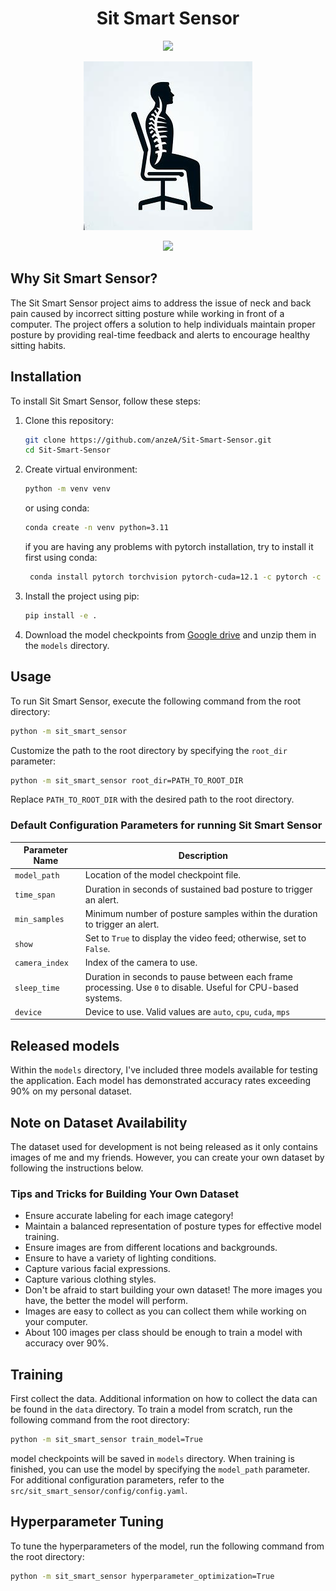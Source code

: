 <div align="center">

# Sit Smart Sensor
![](https://github.com/anzeA/Sit-Smart-Sensor/actions/workflows/python-app.yml/badge.svg)

![](https://github.com/anzeA/Sit-Smart-Sensor/blob/main/assets/logo.png)

![](https://github.com/anzeA/Sit-Smart-Sensor/blob/main/assets/demo.gif)
</div>

## Why Sit Smart Sensor?

The Sit Smart Sensor project aims to address the issue of neck and back pain caused by incorrect sitting posture while working in front of a computer. The project offers a solution to help individuals maintain proper posture by providing real-time feedback and alerts to encourage healthy sitting habits.

## Installation

To install Sit Smart Sensor, follow these steps:

1. Clone this repository:
    ```bash
    git clone https://github.com/anzeA/Sit-Smart-Sensor.git
    cd Sit-Smart-Sensor
    ```
2. Create virtual environment:
    ```bash
    python -m venv venv
    ```
   or using conda:
    ```bash
    conda create -n venv python=3.11
    ```
   if you are having any problems with pytorch installation, try to install it first using conda:
   ```bash
    conda install pytorch torchvision pytorch-cuda=12.1 -c pytorch -c nvidia
   ```
3. Install the project using pip:
    ```bash
    pip install -e .
    ```
4. Download the model checkpoints from [Google drive](https://drive.google.com/file/d/1H-NY9e6ptH6DLUVZJJ1-IWsJpSmMXXG-/view?usp=sharing) and unzip them in the `models` directory.
## Usage

To run Sit Smart Sensor, execute the following command from the root directory:

```bash
python -m sit_smart_sensor
```

Customize the path to the root directory by specifying the `root_dir` parameter:

```bash
python -m sit_smart_sensor root_dir=PATH_TO_ROOT_DIR
```

Replace `PATH_TO_ROOT_DIR` with the desired path to the root directory.

### Default Configuration Parameters for running Sit Smart Sensor

| Parameter Name | Description                                                                                                            |
|----------------|------------------------------------------------------------------------------------------------------------------------|
| `model_path`   | Location of the model checkpoint file.                                                                                 |
| `time_span`    | Duration in seconds of sustained bad posture to trigger an alert.                                                      |
| `min_samples`  | Minimum number of posture samples within the duration to trigger an alert.                                             |
| `show`         | Set to `True` to display the video feed; otherwise, set to `False`.                                                    |
| `camera_index` | Index of the camera to use.                                                                                            |
| `sleep_time`   | Duration in seconds to pause between each frame processing. Use `0` to disable. Useful for CPU-based systems.          |
 | `device`        | Device to use. Valid values are `auto`, `cpu`, `cuda`, `mps`                                                           |
 
## Released models
Within the `models` directory, I've included three models available for testing the application. Each model has demonstrated accuracy rates exceeding 90% on my personal dataset.

## Note on Dataset Availability

The dataset used for development is not being released as it only contains images of me and my friends. However, you can create your own dataset by following the instructions below.

### Tips and Tricks for Building Your Own Dataset

- Ensure accurate labeling for each image category!
- Maintain a balanced representation of posture types for effective model training.
- Ensure images are from different locations and backgrounds.
- Ensure to have a variety of lighting conditions.
- Capture various facial expressions.
- Capture various clothing styles.
- Don't be afraid to start building your own dataset! The more images you have, the better the model will perform.
- Images are easy to collect as you can collect them while working on your computer.
- About 100 images per class should be enough to train a model with accuracy over 90%.


## Training
First collect the data. Additional information on how to collect the data can be found in the `data` directory.
To train a model from scratch, run the following command from the root directory:

```bash
python -m sit_smart_sensor train_model=True
```
model checkpoints will be saved in `models` directory. When training is finished, you can use the model by specifying the `model_path` parameter.
For additional configuration parameters, refer to the `src/sit_smart_sensor/config/config.yaml`.

## Hyperparameter Tuning
To tune the hyperparameters of the model, run the following command from the root directory:

```bash
python -m sit_smart_sensor hyperparameter_optimization=True
```
